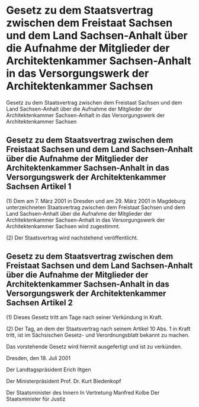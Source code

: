 # Gesetz zu dem Staatsvertrag zwischen dem Freistaat Sachsen und dem Land Sachsen-Anhalt über die Aufnahme der Mitglieder der Architektenkammer Sachsen-Anhalt in das Versorgungswerk der Architektenkammer Sachsen

Gesetz zu dem Staatsvertrag zwischen dem Freistaat Sachsen und dem Land Sachsen-Anhalt über die Aufnahme der Mitglieder der Architektenkammer Sachsen-Anhalt in das Versorgungswerk der Architektenkammer Sachsen

## Gesetz zu dem Staatsvertrag zwischen dem Freistaat Sachsen und dem Land Sachsen-Anhalt über die Aufnahme der Mitglieder der Architektenkammer Sachsen-Anhalt in das Versorgungswerk der Architektenkammer Sachsen Artikel 1

(1) Dem am 7. März 2001 in Dresden und am 29. März 2001 in Magdeburg unterzeichneten 
        Staatsvertrag zwischen dem Freistaat Sachsen und dem Land Sachsen-Anhalt über die Aufnahme der Mitglieder der Architektenkammer Sachsen-Anhalt in das Versorgungswerk der Architektenkammer Sachsen wird zugestimmt.

(2) Der 
        Staatsvertrag wird nachstehend veröffentlicht.


## Gesetz zu dem Staatsvertrag zwischen dem Freistaat Sachsen und dem Land Sachsen-Anhalt über die Aufnahme der Mitglieder der Architektenkammer Sachsen-Anhalt in das Versorgungswerk der Architektenkammer Sachsen Artikel 2

(1) Dieses Gesetz tritt am Tage nach seiner Verkündung in Kraft.

(2) Der Tag, an dem der Staatsvertrag nach seinem Artikel 10 Abs. 1 in Kraft tritt, ist im Sächsischen Gesetz- und Verordnungsblatt bekannt zu machen.

Das vorstehende Gesetz wird hiermit ausgefertigt und ist zu verkünden.

Dresden, den 18. Juli 2001

Der Landtagspräsident 
         Erich Iltgen

Der Ministerpräsident 
         Prof. Dr. Kurt Biedenkopf

Der Staatsminister des Innern 
         In Vertretung 
         Manfred Kolbe 
         Der Staatsminister für Justiz

